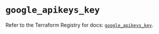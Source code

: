 # `google_apikeys_key`

Refer to the Terraform Registry for docs: [`google_apikeys_key`](https://registry.terraform.io/providers/hashicorp/google-beta/6.12.0/docs/resources/google_apikeys_key).
